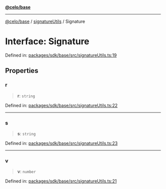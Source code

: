 [**@celo/base**](../../README.md)

***

[@celo/base](../../README.md) / [signatureUtils](../README.md) / Signature

# Interface: Signature

Defined in: [packages/sdk/base/src/signatureUtils.ts:19](https://github.com/celo-org/developer-tooling/blob/master/packages/sdk/base/src/signatureUtils.ts#L19)

## Properties

### r

> **r**: `string`

Defined in: [packages/sdk/base/src/signatureUtils.ts:22](https://github.com/celo-org/developer-tooling/blob/master/packages/sdk/base/src/signatureUtils.ts#L22)

***

### s

> **s**: `string`

Defined in: [packages/sdk/base/src/signatureUtils.ts:23](https://github.com/celo-org/developer-tooling/blob/master/packages/sdk/base/src/signatureUtils.ts#L23)

***

### v

> **v**: `number`

Defined in: [packages/sdk/base/src/signatureUtils.ts:21](https://github.com/celo-org/developer-tooling/blob/master/packages/sdk/base/src/signatureUtils.ts#L21)
